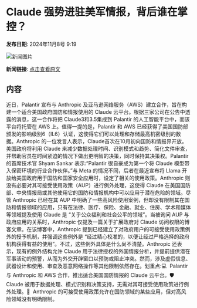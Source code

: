 # Claude 强势进驻美军情报，背后谁在掌控？

**发布日期**: 2024年11月8号 9:19

![新闻图片](https://pic.chinaz.com/picmap/thumb/202307211343369900_5.jpg)

**新闻链接**: [点击查看原文](https://www.aibase.com/zh/news/13077)

## 内容

近日，Palantir 宣布与 Anthropic 及亚马逊网络服务（AWS）建立合作，旨在构建一个适合美国政府国防和情报使用的 Claude 云平台。根据三家公司在公告中透露的消息，这一合作将把 Claude3和3.5集成到 Palantir 的人工智能平台中，而该平台将托管在 AWS 上。值得一提的是，Palantir 和 AWS 已经获得了美国国防部颁发的影响级别6（IL6）认证，这使得它们可以处理和存储最高机密级别的数据。Anthropic 的一位发言人表示，Claude首次在10月初向国防和情报界开放。美国政府将利用 Claude 来减少数据处理时间、识别模式和趋势、简化文件审查，并帮助官员在时间紧迫的情况下做出更明智的决策，同时保持其决策权。Palantir 的首席技术官 Shyam Sankar 表示:“Palantir 很自豪成为第一个将 Claude 模型带入保密环境的行业合作伙伴。”与 Meta 的情况不同，后者在最近宣布将 Llama 开放给美国政府用于国防和国家安全应用时，设定了相关的使用政策。Anthropic 则没有必要对其可接受使用政策（AUP）进行例外处理，这使得 Claude 在美国国防部、中央情报局或其他使用它的国防和情报机构中可以应用于潜在危险的领域。尽管 Anthropic 已经在其 AUP 中明确了一些高风险使用案例，但却没有限制其在国防和情报领域的应用，只有在法律、医疗、保险、金融、就业、住房、学术和媒体等领域提及使用 Claude 是 “关乎公众福利和社会公平的领域”。当被询问 AUP 与政府应用的关系时，Anthropic 仅提及一篇关于扩展政府对 Claude 访问权限的博客文章。在该博客中，Anthropic 提到已经建立了对政府用户的可接受使用政策例外的授予机制，并强调这些例外是 “经过精心校准的，以便让经过严格选择的政府机构获得有益的使用”。不过，这些例外具体是什么尚不清楚。Anthropic 还表示，现有的例外结构允许 Claude 用于法律授权的外国情报分析，并提前提供潜在军事活动的预警，从而为外交开辟窗口以预防或阻止冲突。然而，涉及虚假信息、武器设计和使用、审查及恶意网络操作等其他限制依然存在。划重点:💻  Palantir 与 Anthropic 和 AWS 合作，推出适合美国国防情报的 Claude 云平台。🛡️  Claude 被用于数据处理、模式识别和决策支持，无需对其可接受使用政策进行例外处理。📜  Anthropic 的可接受使用政策允许在国防领域的某些应用，但对高风险领域没有明确限制。
